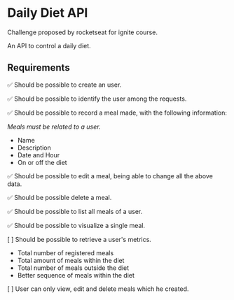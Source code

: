<h1>Daily Diet API</h1>

<p>Challenge proposed by rocketseat for ignite course.</p>
<p>An API to control a daily diet.</p>

<h2>Requirements</h2>

<p>✅ Should be possible to create an user.</p>

<p>✅ Should be possible to identify the user among the requests.</p>

<p>✅ Should be possible to record a meal made, with the following information:</p>
    <i>Meals must be related to a user.</i>
    <ul>
        <li>Name</li>
        <li>Description</li>
        <li>Date and Hour</li>
        <li>On or off the diet</li>
    </ul>

<p>✅ Should be possible to edit a meal, being able to change all the above data.</p>

<p>✅ Should be possible delete a meal.</p>

<p>✅ Should be possible to list all meals of a user.</p>

<p>✅ Should be possible to visualize a single meal.</p>

<p>[ ] Should be possible to retrieve a user's metrics.</p>
    <ul>
        <li>Total number of registered meals</li>
        <li>Total amount of meals within the diet</li>
        <li>Total number of meals outside the diet</li>
        <li>Better sequence of meals within the diet</li>
    </ul>

<p>[ ] User can only view, edit and delete meals which he created.</p>
